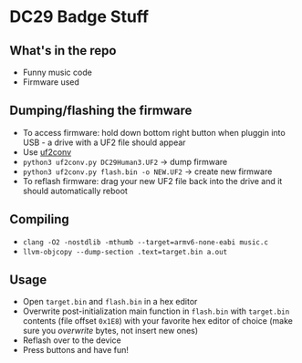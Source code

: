 # DC29 Badge Stuff

## What's in the repo
+ Funny music code
+ Firmware used

## Dumping/flashing the firmware
+ To access firmware: hold down bottom right button when pluggin into USB - a drive with a UF2 file should appear
+ Use [uf2conv](https://github.com/microsoft/uf2/blob/master/utils/uf2conv.py)
+ `python3 uf2conv.py DC29Human3.UF2` -> dump firmware
+ `python3 uf2conv.py flash.bin -o NEW.UF2` -> create new firmware
+ To reflash firmware: drag your new UF2 file back into the drive and it should automatically reboot

## Compiling
+ `clang -O2 -nostdlib -mthumb --target=armv6-none-eabi music.c`
+ `llvm-objcopy --dump-section .text=target.bin a.out`

## Usage
+ Open `target.bin` and `flash.bin` in a hex editor
+ Overwrite post-initialization main function in `flash.bin` with `target.bin` contents (file offset `0x1E8`) with your favorite hex editor of choice (make sure you *overwrite* bytes, not insert new ones)
+ Reflash over to the device 
+ Press buttons and have fun!
